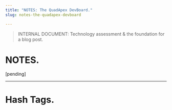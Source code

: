 ```yaml
---
title: "NOTES: The QuadApex DevBoard."
slug: notes-the-quadapex-devboard

---
```


> INTERNAL DOCUMENT: Technology assessment & the foundation for a blog post.

# NOTES.

\[pending\]

---

# Hash Tags.